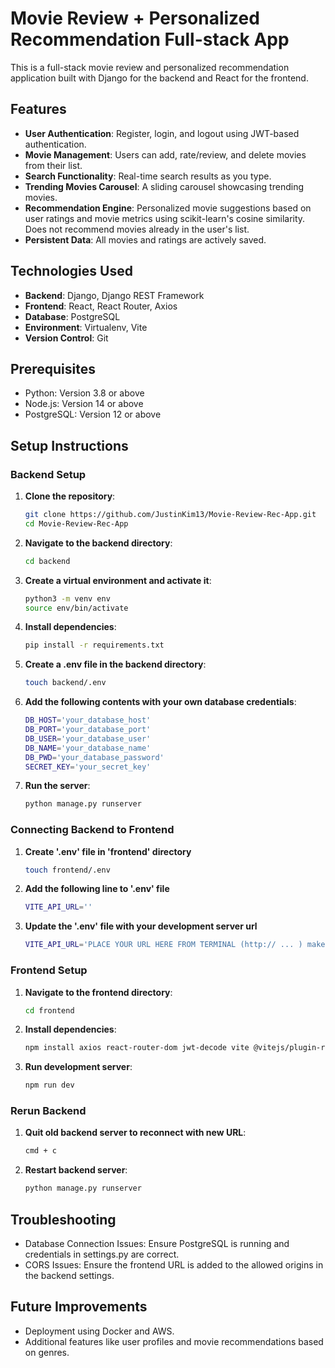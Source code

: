 # Movie Review + Personalized Recommendation Full-stack App

This is a full-stack movie review and personalized recommendation application built with Django for the backend and React for the frontend.

## Features

- **User Authentication**: Register, login, and logout using JWT-based authentication.
- **Movie Management**: Users can add, rate/review, and delete movies from their list.
- **Search Functionality**: Real-time search results as you type.
- **Trending Movies Carousel**: A sliding carousel showcasing trending movies.
- **Recommendation Engine**: Personalized movie suggestions based on user ratings and movie metrics using scikit-learn's cosine similarity. Does not recommend movies already in the user's list.
- **Persistent Data**: All movies and ratings are actively saved.

## Technologies Used

- **Backend**: Django, Django REST Framework
- **Frontend**: React, React Router, Axios
- **Database**: PostgreSQL
- **Environment**: Virtualenv, Vite
- **Version Control**: Git

## Prerequisites

- Python: Version 3.8 or above
- Node.js: Version 14 or above
- PostgreSQL: Version 12 or above

## Setup Instructions

### Backend Setup

1. **Clone the repository**:
   ```bash
   git clone https://github.com/JustinKim13/Movie-Review-Rec-App.git
   cd Movie-Review-Rec-App
    ```
2. **Navigate to the backend directory**:
   ```bash
   cd backend
    ```

3. **Create a virtual environment and activate it**:
   ```bash
   python3 -m venv env
   source env/bin/activate
    ```

4. **Install dependencies**:
   ```bash
   pip install -r requirements.txt
    ```

5. **Create a .env file in the backend directory**:
   ```bash
   touch backend/.env
    ```
   
6. **Add the following contents with your own database credentials**:
   ```bash
   DB_HOST='your_database_host'
   DB_PORT='your_database_port'
   DB_USER='your_database_user'
   DB_NAME='your_database_name'
   DB_PWD='your_database_password'
   SECRET_KEY='your_secret_key'
    ```
7. **Run the server**:
   ```bash
   python manage.py runserver
    ```

### Connecting Backend to Frontend

1. **Create '.env' file in 'frontend' directory**
   ```bash
   touch frontend/.env
    ```

2. **Add the following line to '.env' file**
   ```bash
   VITE_API_URL=''
    ```

2. **Update the '.env' file with your development server url**
   ```bash
   VITE_API_URL='PLACE YOUR URL HERE FROM TERMINAL (http:// ... ) make sure no trailing /'
    ```

### Frontend Setup

1. **Navigate to the frontend directory**:
   ```bash
   cd frontend
    ```

2. **Install dependencies**:
   ```bash
   npm install axios react-router-dom jwt-decode vite @vitejs/plugin-react react-icons --save-dev
    ```

3. **Run development server**:
   ```bash
   npm run dev
    ```

### Rerun Backend

1. **Quit old backend server to reconnect with new URL**:
   ```bash
   cmd + c
    ```

2. **Restart backend server**:
   ```bash
   python manage.py runserver
    ```

## Troubleshooting

- Database Connection Issues: Ensure PostgreSQL is running and credentials in settings.py are correct.
- CORS Issues: Ensure the frontend URL is added to the allowed origins in the backend settings.

## Future Improvements
- Deployment using Docker and AWS.
- Additional features like user profiles and movie recommendations based on genres.
